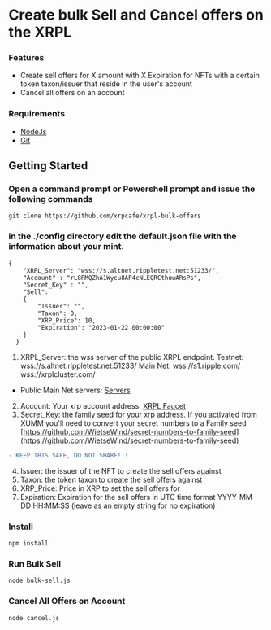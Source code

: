 # Create bulk Sell and Cancel offers on the XRPL

### Features
+ Create sell offers for X amount with X Expiration for NFTs with a certain token taxon/issuer that reside in the user's account
+ Cancel all offers on an account

### Requirements

+ [NodeJs](https://nodejs.org/en/)
+ [Git](https://git-scm.com/downloads)

## Getting Started

### Open a command prompt or Powershell prompt and issue the following commands

```
git clone https://github.com/xrpcafe/xrpl-bulk-offers
```

### in the ./config directory edit the default.json file with the information about your mint.
```
{
    "XRPL_Server": "wss://s.altnet.rippletest.net:51233/",
    "Account" : "rL8RMQZhA1Wycu8AP4cNLEQRCthuwARsPs",
    "Secret_Key" : "",
    "Sell":
    {
        "Issuer": "",
        "Taxon": 0,
        "XRP_Price": 10,
        "Expiration": "2023-01-22 00:00:00"
    }
  }
  ```
1. XRPL_Server: the wss server of the public XRPL endpoint. Testnet: wss://s.altnet.rippletest.net:51233/  Main Net: wss://s1.ripple.com/    wss://xrplcluster.com/
 - Public Main Net servers: [Servers](https://xrpl.org/public-servers.html)
2. Account: Your xrp account address. [XRPL Faucet](https://xrpl.org/xrp-testnet-faucet.html)
3. Secret_Key: the family seed for your xrp address. If you activated from XUMM you'll need to convert your secret numbers to a Family seed [https://github.com/WietseWind/secret-numbers-to-family-seed](https://github.com/WietseWind/secret-numbers-to-family-seed)
 ```diff
- KEEP THIS SAFE, DO NOT SHARE!!!
```
4. Issuer: the issuer of the NFT to create the sell offers against
5. Taxon: the token taxon to create the sell offers against
6. XRP_Price: Price in XRP to set the sell offers for
7. Expiration: Expiration for the sell offers in UTC time format YYYY-MM-DD HH:MM:SS (leave as an empty string for no expiration)

### Install
``` npm install ``` 

### Run Bulk Sell
``` node bulk-sell.js ``` 

### Cancel All Offers on Account
``` node cancel.js ``` 


